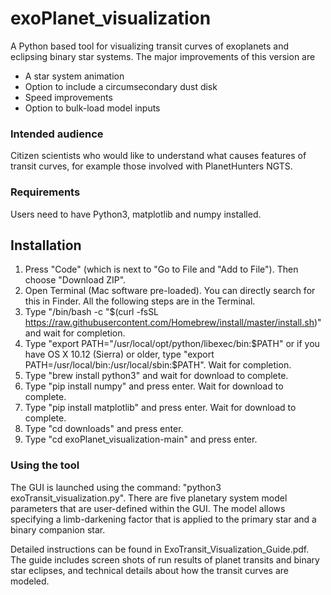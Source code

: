 # exoPlanet_visualization
A Python based tool for visualizing transit curves of exoplanets and eclipsing binary star systems. The major improvements of this version are 

* A star system animation
* Option to include a circumsecondary dust disk
* Speed improvements
* Option to bulk-load model inputs

### Intended audience
Citizen scientists who would like to understand what causes features of transit curves, for example those involved with PlanetHunters NGTS.

### Requirements
Users need to have Python3, matplotlib and numpy installed.

## Installation
1. Press "Code" (which is next to "Go to File and "Add to File"). Then choose "Download ZIP".
2. Open Terminal (Mac software pre-loaded). You can directly search for this in Finder. All the following steps are in the Terminal.
3. Type "/bin/bash -c "$(curl -fsSL https://raw.githubusercontent.com/Homebrew/install/master/install.sh)" and wait for completion.
4. Type "export PATH="/usr/local/opt/python/libexec/bin:$PATH" or if you have OS X 10.12 (Sierra) or older, type "export PATH=/usr/local/bin:/usr/local/sbin:$PATH". Wait for completion.
5. Type "brew install python3" and wait for download to complete.
6. Type "pip install numpy" and press enter. Wait for download to complete.
7. Type "pip install matplotlib" and press enter. Wait for download to complete.
8. Type "cd downloads" and press enter.
9. Type "cd exoPlanet_visualization-main" and press enter.

### Using the tool

The GUI is launched using the command: "python3 exoTransit_visualization.py". There are five planetary system model parameters that are user-defined within the GUI. The model allows specifying a limb-darkening factor that is applied to the primary star and a binary companion star. 

Detailed instructions can be found in ExoTransit_Visualization_Guide.pdf. The guide  includes screen shots of run results of planet transits and binary star eclipses, and technical details about how the transit curves are modeled. 
